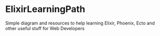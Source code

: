 # ElixirLearningPath
Simple diagram and resources to help learning Elixir, Phoenix, Ecto and other useful stuff for Web Developers
